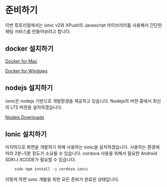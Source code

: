 # 준비하기

이번 튜토리얼에서는 ionic v2와 XPush의 Javascript 라이브러리를 사용해서 간단한 채팅 서비스를 만들어보려고 합니다.

## docker 설치하기

[Docker for Mac](https://download.docker.com/mac/stable/Docker.dmg)

[Docker for Windows](https://download.docker.com/win/stable/InstallDocker.msi)
	
## nodejs 설치하기

ionic은 nodejs 기반으로 개발환경을 제공하고 있습니다. Nodejs의 버젼 중에서 최신의 LTS 버젼을 설치하겠습니다.

[Nodejs Downloads](https://nodejs.org/ko/download/)

## Ionic 설치하기

마지막으로 화면을 개발하기 위해 사용하는 ionic을 설치하겠습니다.
사용하는 환경에 따라 2분~5분 정도가 소요될 수 있습니다.
cordova 사용을 위해서 필요한 Android SDK나 XCODE가 필요할 수 있습니다.

``` bash
	sudo npm install -g cordova ionic
```

이렇게 하면 ionic 개발을 위한 모든 준비가 완료된 상태입니다.